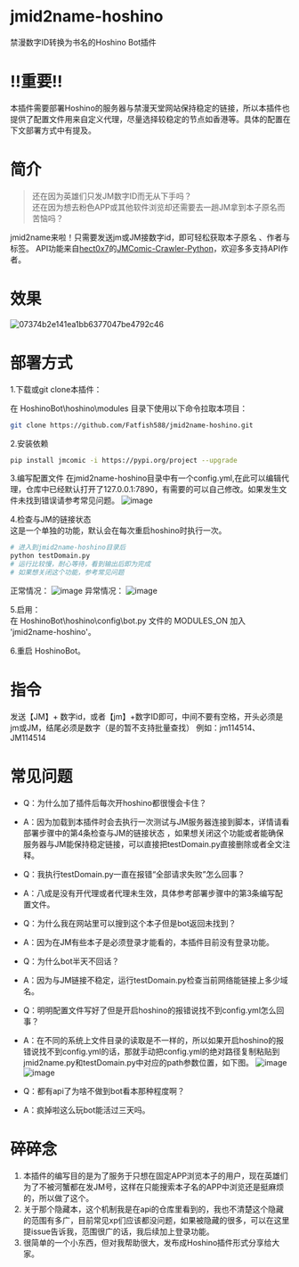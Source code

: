 
# jmid2name-hoshino
 禁漫数字ID转换为书名的Hoshino Bot插件

#  ‼️重要‼️
本插件需要部署Hoshino的服务器与禁漫天堂网站保持稳定的链接，所以本插件也提供了配置文件用来自定义代理，尽量选择较稳定的节点如香港等。具体的配置在下文部署方式中有提及。
# 简介

> 还在因为英雄们只发JM数字ID而无从下手吗？  
> 还在因为想去粉色APP或其他软件浏览却还需要去一趟JM拿到本子原名而苦恼吗？

jmid2name来啦！只需要发送jm或JM接数字id，即可轻松获取本子原名 、作者与标签。
API功能来自[hect0x7](https://github.com/hect0x7)的[JMComic-Crawler-Python](https://github.com/hect0x7/JMComic-Crawler-Python)，欢迎多多支持API作者。

#  效果
![07374b2e141ea1bb6377047be4792c46](https://github.com/Fatfish588/jmid2name-hoshino/assets/59791439/d48250d2-5b04-43fd-9154-6c9432bdc1d4)


#  部署方式

1.下载或git clone本插件：    

在 HoshinoBot\hoshino\modules 目录下使用以下命令拉取本项目：    

```bash
git clone https://github.com/Fatfish588/jmid2name-hoshino.git
```

2.安装依赖  

```bash
pip install jmcomic -i https://pypi.org/project --upgrade
```
3.编写配置文件
在jmid2name-hoshino目录中有一个config.yml,在此可以编辑代理，仓库中已经默认打开了127.0.0.1:7890，有需要的可以自己修改。如果发生文件未找到错误请参考常见问题。
![image](https://github.com/Fatfish588/jmid2name-hoshino/assets/59791439/c650ffc8-b916-449b-a266-acad1ec38cc0)



4.检查与JM的链接状态  
这是一个单独的功能，默认会在每次重启hoshino时执行一次。
```bash
# 进入到jmid2name-hoshino目录后
python testDomain.py 
# 运行比较慢，耐心等待，看到输出后即为完成
# 如果想关闭这个功能，参考常见问题
```
正常情况：
![image](https://github.com/Fatfish588/jmid2name-hoshino/assets/59791439/3a7a808a-cf73-4b81-92d9-db01c6b4b542)
异常情况：
![image](https://github.com/Fatfish588/jmid2name-hoshino/assets/59791439/2dc1d2d7-3b2f-4e04-80d6-ff95dfa7e2fc)

5.启用：    
在 HoshinoBot\hoshino\config\bot.py 文件的 MODULES_ON 加入 'jmid2name-hoshino'。    

6.重启 HoshinoBot。    
#  指令
 发送【JM】+ 数字id，或者【jm】+数字ID即可，中间不要有空格，开头必须是jm或JM，结尾必须是数字（是的暂不支持批量查找）
 例如：jm114514、JM114514
#  常见问题
 - Q：为什么加了插件后每次开hoshino都很慢会卡住？
 - A：因为加载到本插件时会去执行一次测试与JM服务器连接到脚本，详情请看部署步骤中的第4条检查与JM的链接状态 ，如果想关闭这个功能或者能确保服务器与JM能保持稳定链接，可以直接把testDomain.py直接删除或者全文注释。
- Q：我执行testDomain.py一直在报错“全部请求失败”怎么回事？
- A：八成是没有开代理或者代理未生效，具体参考部署步骤中的第3条编写配置文件。
- Q：为什么我在网站里可以搜到这个本子但是bot返回未找到？
- A：因为在JM有些本子是必须登录才能看的，本插件目前没有登录功能。
- Q：为什么bot半天不回话？
- A：因为与JM链接不稳定，运行testDomain.py检查当前网络能链接上多少域名。
- Q：明明配置文件写好了但是开启hoshino的报错说找不到config.yml怎么回事？
- A：在不同的系统上文件目录的读取是不一样的，所以如果开启hoshino的报错说找不到config.yml的话，那就手动把config.yml的绝对路径复制粘贴到jmid2name.py和testDomain.py中对应的path参数位置，如下图。
![image](https://github.com/Fatfish588/jmid2name-hoshino/assets/59791439/3e3dcf69-aaa5-45f6-a96a-68933e2ca7a3)
![image](https://github.com/Fatfish588/jmid2name-hoshino/assets/59791439/c48ab7bd-f2f4-44ac-9aba-2f1b49acd011)


- Q：都有api了为啥不做到bot看本那种程度啊？
- A：疯掉啦这么玩bot能活过三天吗。
# 碎碎念
1. 本插件的编写目的是为了服务于只想在固定APP浏览本子的用户，现在英雄们为了不被河蟹都在发JM号，这样在只能搜索本子名的APP中浏览还是挺麻烦的，所以做了这个。
2. 关于那个隐藏本，这个机制我是在api的仓库里看到的，我也不清楚这个隐藏的范围有多广，目前常见xp们应该都没问题，如果被隐藏的很多，可以在这里提issue告诉我，范围很广的话，我后续加上登录功能。
3. 很简单的一个小东西，但对我帮助很大，发布成Hoshino插件形式分享给大家。

